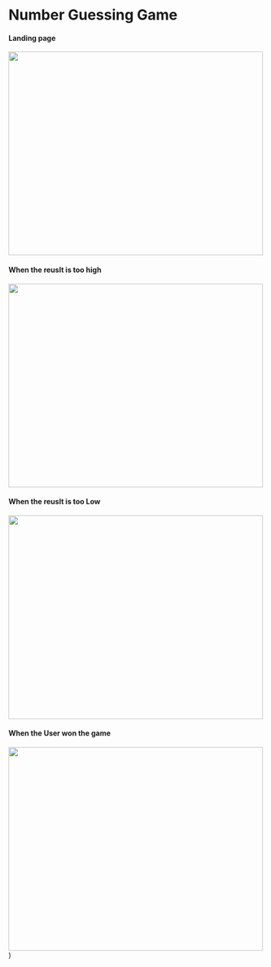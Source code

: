  <h1>Number Guessing Game</h1>
 
 <h4>Landing page</h4>
 
 <img src="https://user-images.githubusercontent.com/85225156/157018993-0ec5ab82-1e82-49cf-ad99-19ca836ee0b1.jpeg" width="500" height="400">
 

 <h4>When the reuslt is too high</h4>
 
 <img src="https://user-images.githubusercontent.com/85225156/157021621-9e529cba-8413-47a1-bbfd-df1ff712eae0.jpeg" width="500" height="400">

 
 
 <h4>When the reuslt is too Low</h4>
 
 <img src="https://user-images.githubusercontent.com/85225156/157021934-0d11b15d-ebc7-4314-976f-c147183f134b.jpeg" width="500" height="400">

 <h4>When the User won the game</h4>
 
 <img src="https://user-images.githubusercontent.com/85225156/157022170-fd8ff564-79b2-4cc8-9a56-d0caea88705c.jpeg" width="500" height="400">)
